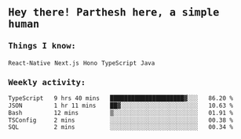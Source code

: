 <samp>
    <h2>Hey there! Parthesh here, a simple human</h2>
    <h3>Things I know: </h3>
    <code>React-Native</code> <code>Next.js</code> <code>Hono</code> <code>TypeScript</code> <code>Java</code>
    <h3>Weekly activity:</h3>
<!--START_SECTION:waka-->

```txt
TypeScript   9 hrs 40 mins   █████████████████████▓░░░   86.20 %
JSON         1 hr 11 mins    ██▓░░░░░░░░░░░░░░░░░░░░░░   10.63 %
Bash         12 mins         ▒░░░░░░░░░░░░░░░░░░░░░░░░   01.91 %
TSConfig     2 mins          ░░░░░░░░░░░░░░░░░░░░░░░░░   00.38 %
SQL          2 mins          ░░░░░░░░░░░░░░░░░░░░░░░░░   00.34 %
```

<!--END_SECTION:waka-->
</samp>
